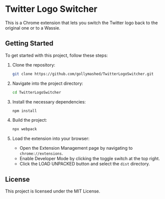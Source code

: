 # Twitter Logo Switcher

This is a Chrome extension that lets you switch the Twitter logo back to the original one or to a Wassie.

## Getting Started

To get started with this project, follow these steps:

1. Clone the repository:
    ```bash
    git clone https://github.com/gollymashed/TwitterLogoSwitcher.git
    ```

2. Navigate into the project directory:
    ```bash
    cd TwitterLogoSwitcher
    ```

3. Install the necessary dependencies:
    ```bash
    npm install
    ```

4. Build the project:
    ```bash
    npx webpack
    ```

5. Load the extension into your browser:
    - Open the Extension Management page by navigating to `chrome://extensions`.
    - Enable Developer Mode by clicking the toggle switch at the top right.
    - Click the LOAD UNPACKED button and select the `dist` directory.

## License

This project is licensed under the MIT License.
